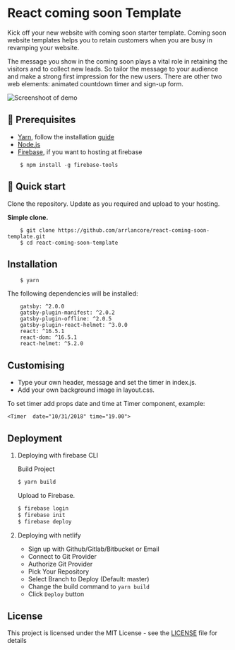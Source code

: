 # React coming soon Template

Kick off your new website with coming soon starter template.
Coming soon website templates helps you to retain customers when you are busy in revamping your website.

The message you show in the coming soon plays a vital role in retaining the visitors and to collect new leads. So tailor the message to your audience and make a strong first impression for the new users.
There are other two web elements: animated countdown timer and sign-up form.

![Screenshoot of demo](https://github.com/arrlancore/react-coming-soon-template/blob/master/screenshoot.png)

## 🚀 Prerequisites

- <a href="https://yarnpkg.com/en/">Yarn</a>, follow the installation <a href="https://yarnpkg.com/en/docs/install">guide</a>
- <a href="https://nodejs.org/en/">Node.js</a>
- <a href="https://github.com/firebase/firebase-tools">Firebase</a>, if you want to hosting at firebase

```
    $ npm install -g firebase-tools
```

## 🚀 Quick start

Clone the repository. Update as you required and upload to your hosting.

**Simple clone.**

```
    $ git clone https://github.com/arrlancore/react-coming-soon-template.git
    $ cd react-coming-soon-template
```

## Installation

        $ yarn

The following dependencies will be installed:

```
    gatsby: ^2.0.0
    gatsby-plugin-manifest: ^2.0.2
    gatsby-plugin-offline: ^2.0.5
    gatsby-plugin-react-helmet: ^3.0.0
    react: ^16.5.1
    react-dom: ^16.5.1
    react-helmet: ^5.2.0
```

## Customising

- Type your own header, message and set the timer in index.js.
- Add your own background image in layout.css.

To set timer add props date and time at Timer component, example:

    <Timer  date="10/31/2018" time="19.00">

## Deployment

1. Deploying with firebase CLI

   Build Project

   ```sh
   $ yarn build
   ```

   Upload to Firebase.

   ```sh
   $ firebase login
   $ firebase init
   $ firebase deploy
   ```

2. Deploying with netlify

   - Sign up with Github/Gitlab/Bitbucket or Email
   - Connect to Git Provider
   - Authorize Git Provider
   - Pick Your Repository
   - Select Branch to Deploy (Default: master)
   - Change the build command to `yarn build`
   - Click `Deploy` button

## License

This project is licensed under the MIT License - see the [LICENSE](LICENSE) file for details
